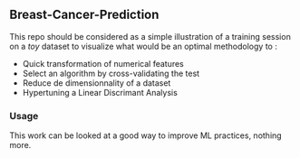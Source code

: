 ## Breast-Cancer-Prediction
This repo should be considered as a simple illustration of a training session on a *toy* dataset to visualize what would be an optimal methodology to :
- Quick transformation of numerical features
- Select an algorithm by cross-validating the test
- Reduce de dimensionnality of a dataset
- Hypertuning a Linear Discrimant Analysis

### Usage
This work can be looked at a good way to improve ML practices, nothing more.
